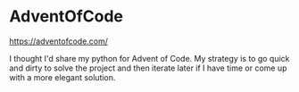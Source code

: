 # AdventOfCode

https://adventofcode.com/

I thought I'd share my python for Advent of Code. My strategy is to go quick and dirty to solve the project and then iterate later if I have time or come up with a more elegant solution.
